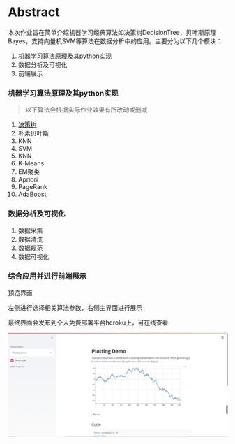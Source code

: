 # Abstract

本次作业旨在简单介绍机器学习经典算法如决策树DecisionTree，贝叶斯原理Bayes，支持向量机SVM等算法在数据分析中的应用。主要分为以下几个模块：

1. 机器学习算法原理及其python实现
2. 数据分析及可视化
3. 前端展示

### 机器学习算法原理及其python实现

> 以下算法会根据实际作业效果有所改动或删减

1. [决策树](https://github.com/GitVking/DataAnalysis/blob/master/algorithm/%E5%86%B3%E7%AD%96%E6%A0%91.md)
2. 朴素贝叶斯
3. KNN
4. SVM
5. KNN
6. K-Means
7. EM聚类
8. Apriori
9. PageRank
10. AdaBoost

### 数据分析及可视化

1. 数据采集
2. 数据清洗
3. 数据规范
4. 数据可视化

### 综合应用并进行前端展示

预览界面

左侧进行选择相关算法参数，右侧主界面进行展示

最终界面会发布到个人免费部署平台heroku上，可在线查看

![](image/streamlit%E9%A2%84%E8%A7%88.PNG)